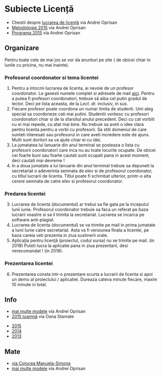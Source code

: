 # Subiecte Licență

* Chestii despre [lucrarea de licență](https://www.dropbox.com/sh/bbc8usleqep4b1j/AABVGLXY6pLRRK_xR9DUxX-ga?dl=0) via Andrei Oprisan
* [Metodologie 2015](https://www.dropbox.com/sh/cg4h6put5cc5gmf/AAC3dWmQKofKpLLfxTLpjHCwa?dl=0) via Andrei Oprisan
* [Programa 2015](https://www.dropbox.com/sh/9fp2l9uibvv7uor/AACxfTEeMTUo0ZeYU9wt5m87a?dl=0) via Andrei Oprisan

## Organizare

Pentru toate cele de mai jos se vor da anunturi pe site ( de obicei chiar in lunile cu pricina, nu mai inainte).

### Profesorul coordonator si tema licentei
1. Pentru a intocmi lucrarea de licenta, ai nevoie de un profesor coordonator. Le gasesti numele complet si adresele de mail [aici](http://fmi.unibuc.ro/ro/departamente/informatica/). Pentru a putea fi profesori coordonatori, trebuie să aiba cel putin gradul de lector. Deci pe lista aceasta, de la *Lect. dr.* inclusiv, in sus. 
2. Fiecare profesor poate coordona un numar limita de studenti. Unii aleg special sa coordoneze cati mai putini. Studentii vorbesc cu profesori coordonatori chiar si de la sfarsitul anului precedent. Deci cu cat vorbiti cu ei mai repede, cu atat mai bine. Nu trebuie sa aveti o idee clara pentru licenta pentru a vorbi cu profesorii. Sa stiti domeniul de care sunteti interesati sau profesorul in care aveti incredere este de ajuns. Multi sunt doritori sa va ajute chiar ei cu idei. 
3. La jumatatea lui Ianuarie din anul terminal se posteaza o lista cu profesorii coordonatori care inca nu au toate locurile ocupate. De obicei cei foarte buni sau foarte cautati sunt ocupati pana in acest moment, deci cautati mai devreme ! 
4. In a doua jumatate a lui Ianuarie din anul terminal trebuie sa depuneti la secretariat o adeverinta semnata de elev si de profesorul coordonator, cu titlul lucrarii de licenta. Titlul poate fi schimbat ulterior, printr-o alta cerere semnata de catre elev si profesorul coordonator. 

### Predarea licentei
3. Lucrarea de licenta (documentul) ar trebui sa fie gata pe la inceputul lunii iunie. Profesorul coordonator trebuie sa faca un referat pe baza lucrarii voastre si sa il trimita la secretariat. Lucrarea se incarca pe software anti-plagiat. 
4. Lucrarea de licenta (documentul) se va trimite pe mail in prima jumatate a lunii Iunie catre secretariat. Asta va fi versiunea finala a licentei, pe baza careia veti prezenta in ziua sustinerii orale.
5. Aplicaţia pentru licenţă (proiectul, codul sursa) nu se trimite pe mail. (in 2018) Puteti lucra la aplicatie pana in ziua prezentarii, desi nerecomandat ! (in 2018).

### Prezentarea licentei
6. Prezentarea consta intr-o prezentare scurta a lucrarii de licenta si apoi un demo al proiectului / aplicatiei. Dureaza cateva minute fiecare, maxim 10 minute in total. 

## Info

* [mai multe modele](https://www.dropbox.com/sh/ns7v7g22xt92oi7/AADZJX6N_KRHnsaWeqQXfpNqa?dl=0) via Andrei Oprisan
* [2015 toamnă](https://www.dropbox.com/sh/wvejwhxeod4sufk/AAD7XjroENS1iwsFUfObWAJca?dl=0) via Oana Stamate
- [2015](https://www.dropbox.com/sh/xjnhxgj95e0l3uk/AAAaLriohyXhjwTDkmE1puLra?dl=0)
- [2014](https://www.dropbox.com/sh/1h5ldlg68vbc6cj/AAAr_-oh3auXlL_2ZUhpBamia?dl=0)
- [2013](https://www.dropbox.com/s/zcd33qaahmcq4a6/Licenta%20-%20examen%20feb%202013.pdf?dl=0)

## Mate

- [via Cojocea Manuela-Simona](https://www.dropbox.com/sh/0qahggwopx6xb32/AADta1ZRyNefgCSK21BuCRDda?dl=0)
- [mai multe modele](https://www.dropbox.com/sh/70lgqcbhm7l32bu/AAAmW8G3LExi4aq-YK-IJm-sa?dl=0) via Andrei Oprisan
